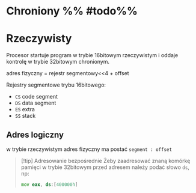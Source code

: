 # Chroniony %% #todo%%
# Rzeczywisty
Procesor startuje program w trybie 16bitowym rzeczywistym i oddaje kontrolę w trybie 32bitowym chronionym.

adres fizyczny = rejestr segmentowy<<4 + offset

Rejestry segmentowe trybu 16bitowego:
- `CS` code segment
- `DS` data segment
- `ES` extra
- `SS` stack
## Adres logiczny
w trybie rzeczywistym adres fizyczny ma postać `segment : offset`
>[!tip] Adresowanie bezpośrednie
>Żeby zaadresować znaną komórkę pamięci w trybie 32bitowym przed adresem należy podać słowo `ds`, np:
> ```asm
> mov eax, ds:[400000h]
